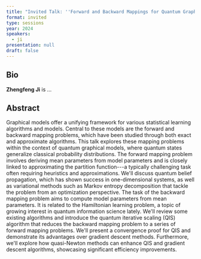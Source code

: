 ```yaml
---
title: "Invited Talk: ''Forward and Backward Mappings for Quantum Graphical Models''"
format: invited
type: sessions
year: 2024
speakers:
  - ji
presentation: null
draft: false
---
```

## Bio
**Zhengfeng Ji** is ... 

## Abstract
Graphical models offer a unifying framework for various statistical learning algorithms and models. Central to these models are the forward and backward mapping problems, which have been studied through both exact and approximate algorithms. This talk explores these mapping problems within the context of quantum graphical models, where quantum states generalize classical probability distributions.
The forward mapping problem involves deriving mean parameters from model parameters and is closely linked to approximating the partition function---a typically challenging task often requiring heuristics and approximations. We'll discuss quantum belief propagation, which has shown success in one-dimensional systems, as well as variational methods such as Markov entropy decomposition that tackle the problem from an optimization perspective.
The task of the backward mapping problem aims to compute model parameters from mean parameters. It is related to the Hamiltonian learning problem, a topic of growing interest in quantum information science lately. We'll review some existing algorithms and introduce the quantum iterative scaling (QIS) algorithm that reduces the backward mapping problem to a series of forward mapping problems. We'll present a convergence proof for QIS and demonstrate its advantages over gradient descent methods. Furthermore, we'll explore how quasi-Newton methods can enhance QIS and gradient descent algorithms, showcasing significant efficiency improvements.


<!-- fields to use above: -->
<!-- videoId: "Vfl9pPh6ipI" -->
<!-- presentation: "/2024/sessions/slides/QCrypt2024InvitedDiamanti.pdf" -->
